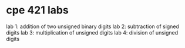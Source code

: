 # cpe 421 labs
lab 1: addition of two unsigned binary digits
lab 2: subtraction of signed digits
lab 3: multiplication of unsigned digits
lab 4: division of unsigned digits

